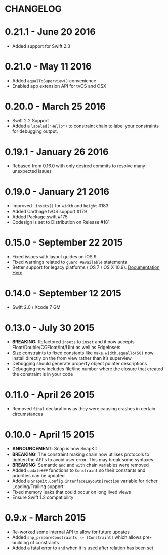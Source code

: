 CHANGELOG
=======

# 0.21.1 - June 20 2016

* Added support for Swift 2.3

# 0.21.0 - May 11 2016

* Added `equalToSuperview()` convenience
* Enabled app extension API for tvOS and OSX

# 0.20.0 - March 25 2016

* Swift 2.2 Support
* Added a `labeled("Hello")` to constraint chain to label your constraints for debugging output.

# 0.19.1 - January 26 2016

* Rebased from 0.16.0 with only desired commits to resolve many unexpected issues

# 0.19.0 - January 21 2016

* Improved `.insets()` for `width` and `height` #183
* Added Carthage tvOS support #179
* Added Package.swift #175
* Codesign is set to Distribution on Release #181

# 0.15.0 - September 22 2015

* Fixed issues with layout guides on iOS 9
* Fixed warnings related to `guard #available` statements
* Better support for legacy platforms (iOS 7 / OS X 10.9). [Documentation Here](http://snapkit.io/legacy-platforms)

# 0.14.0 - September 12 2015

* Swift 2.0 / Xcode 7 GM

# 0.13.0 - July 30 2015

* **BREAKING:** Refactored `insets` to `inset` and it now accepts Float/Double/CGFloat/Int/UInt as well as EdgeInsets
* Size constraints to fixed constants like `make.width.equalTo(50)` now install directly on the from view rather than it’s superview
* Debugging should generate property object pointer descriptions
* Debugging now includes file/line number where the closure that created the constraint is in your code

# 0.11.0 - April 26 2015

* Removed `final` declarations as they were causing crashes in certain circumstances

# 0.10.0 - April 15 2015

* **ANNOUNCEMENT**: Snap is now SnapKit
* **BREAKING:** The constraint making chain now utilises protocols to tighten the API's to avoid user error. This may break some syntaxes.
* **BREAKING:** Semantic `and` and `with` chain variables were removed
* Added `update###` functions to `Constraint` so their constants and priorities can be updated
* Added a `SnapKit.Config.interfaceLayoutDirection` variable for richer Leading/Trailing support.
* Fixed memory leaks that could occur on long lived views
* Ensure Swift 1.2 compatibility

# 0.9.x - March 2015

* Re-worked some internal API to allow for future updates
* Added `snp_prepareConstraints -> [Constraint]` which allows pre-building of constraints
* Added a fatal error to `and` when it is used after relation has been set
